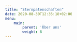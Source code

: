 ```yaml
---
title: "Sternpatenschaften"
date: 2020-08-30T12:35:18+02:00
menu:
    main: 
        parent: 'Über uns'
        weight: 8
---
```


